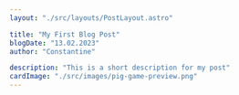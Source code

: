 ```yaml
---
layout: "./src/layouts/PostLayout.astro"

title: "My First Blog Post"
blogDate: "13.02.2023"
author: "Constantine"

description: "This is a short description for my post"
cardImage: "./src/images/pig-game-preview.png"
---
```


